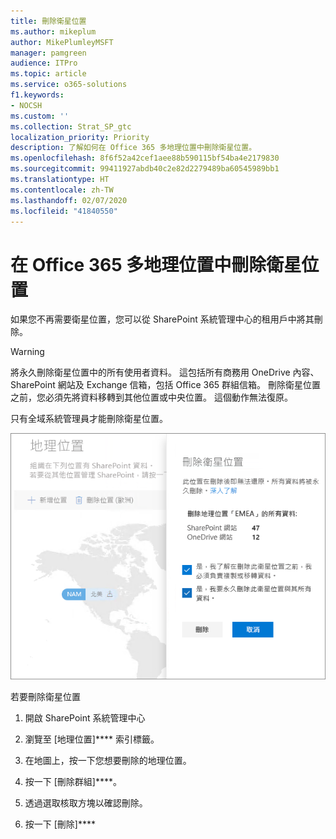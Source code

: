 ```yaml
---
title: 刪除衛星位置
ms.author: mikeplum
author: MikePlumleyMSFT
manager: pamgreen
audience: ITPro
ms.topic: article
ms.service: o365-solutions
f1.keywords:
- NOCSH
ms.custom: ''
ms.collection: Strat_SP_gtc
localization_priority: Priority
description: 了解如何在 Office 365 多地理位置中刪除衛星位置。
ms.openlocfilehash: 8f6f52a42cef1aee88b590115bf54ba4e2179830
ms.sourcegitcommit: 99411927abdb40c2e82d2279489ba60545989bb1
ms.translationtype: HT
ms.contentlocale: zh-TW
ms.lasthandoff: 02/07/2020
ms.locfileid: "41840550"
---
```

# <a name="delete-a-satellite-location-in-office-365-multi-geo"></a>在 Office 365 多地理位置中刪除衛星位置

如果您不再需要衛星位置，您可以從 SharePoint 系統管理中心的租用戶中將其刪除。

> [!WARNING]
> 將永久刪除衛星位置中的所有使用者資料。 這包括所有商務用 OneDrive 內容、SharePoint 網站及 Exchange 信箱，包括 Office 365 群組信箱。 刪除衛星位置之前，您必須先將資料移轉到其他位置或中央位置。 這個動作無法復原。

只有全域系統管理員才能刪除衛星位置。

![多地理位置系統管理中心的螢幕擷取畫面，顯示刪除地理位置 UI ](media/multi-geo-delete-satellite-location.png)

若要刪除衛星位置

1. 開啟 SharePoint 系統管理中心

2. 瀏覽至 [地理位置]**** 索引標籤。

3. 在地圖上，按一下您想要刪除的地理位置。

4. 按一下 [刪除群組]****。

5. 透過選取核取方塊以確認刪除。

6. 按一下 [刪除]****
